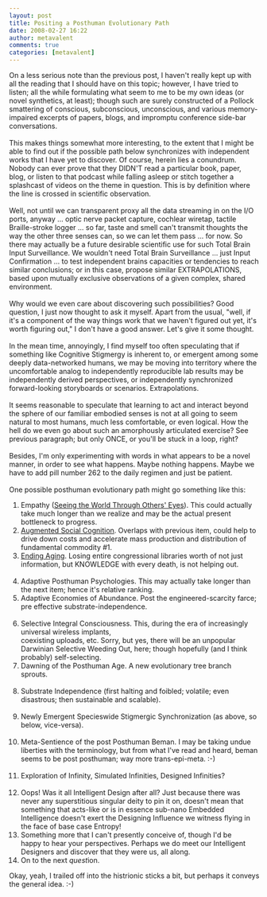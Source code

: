 ```yaml
---
layout: post
title: Positing a Posthuman Evolutionary Path
date: 2008-02-27 16:22
author: metavalent
comments: true
categories: [metavalent]
---
```

On a less serious note than the previous post, I haven't really kept up with all the reading that I should have on this topic; however, I have tried to listen; all the while formulating what seem to me to be my own ideas (or novel synthetics, at least); though such are surely constructed of a Pollock smattering of conscious, subconscious, unconscious, and various memory-impaired excerpts of papers, blogs, and impromptu conference side-bar conversations. <br /><br />This makes things somewhat more interesting, to the extent that I might be able to find out if the possible path below synchronizes with independent works that I have yet to discover. Of course, herein lies a conundrum. Nobody can ever prove that they DIDN'T read a particular book, paper, blog, or listen to that podcast while falling asleep or stitch together a splashcast of videos on the theme in question. This is by definition where the line is crossed in scientific observation.<br /><br />Well, not until we can transparent proxy all the data streaming in on the I/O ports, anyway ... optic nerve packet capture, cochlear wiretap, tactile Braille-stroke logger ... so far, taste and smell can't transmit thoughts the way the other three senses can, so we can let them pass ... for now. So there may actually be a future desirable scientific use for such Total Brain Input Surveillance. We wouldn't need Total Brain Surveillance ... just Input Confirmation ... to test independent brains capacities or tendencies to reach similar conclusions; or in this case, propose similar EXTRAPOLATIONS, based upon mutually exclusive observations of a given complex, shared environment.<br /><br />Why would we even care about discovering such possibilities? Good question, I just now thought to ask it myself. Apart from the usual, "well, if it's a component of the way things work that we haven't figured out yet, it's worth figuring out," I don't have a good answer. Let's give it some thought.<br /><br />In the mean time, annoyingly, I find myself too often speculating that if something like Cognitive Stigmergy is inherent to, or emergent among some deeply data-networked humans, we may be moving into territory where the uncomfortable analog to independently reproducible lab results may be independently derived perspectives, or independently synchronized forward-looking storyboards or scenarios. Extrapolations.<br /><br />It seems reasonable to speculate that learning to act and interact beyond the sphere of our familiar embodied senses is not at all going to seem natural to most humans, much less comfortable, or even logical. How the hell do we even go about such an amorphously articulated exercise? See previous paragraph; but only ONCE, or you'll be stuck in a loop, right? <br /><br />Besides, I'm only experimenting with words in what appears to be a novel manner, in order to see what happens. Maybe nothing happens. Maybe we have to add pill number 262 to the daily regimen and just be patient.<br /><br />One possible posthuman evolutionary path might go something like this:<br /><ol><li>Empathy (<a href="https://storybank.stanford.edu/story.detail.php?contentID=62&amp;amp;tab=video">Seeing the World Through Others' Eyes</a>). This could actually take much longer than we realize and may be the actual present bottleneck to progress.<br /></li><li><a href="https://asc-parc.blogspot.com/">Augmented Social Cognition</a>. Overlaps with previous item, could help to drive down costs and accelerate mass production and distribution of fundamental commodity #1.<br /></li><li><a href="https://search.barnesandnoble.com/booksearch/isbnInquiry.asp?z=y&amp;amp;EAN=9780312367060&amp;amp;itm=1">Ending Aging</a>. Losing entire congressional libraries worth of not just information, but KNOWLEDGE with every death, is not helping out.<br /><br />  </li><li>Adaptive Posthuman Psychologies. This may actually take longer than the next item; hence it's relative ranking.<br /></li><li>Adaptive Economies of Abundance. Post the engineered-scarcity farce; pre effective substrate-independence.<br /><br />  </li><li>Selective Integral Consciousness. This, during the era of increasingly universal wireless implants,<br />coexisting uploads, etc. Sorry, but yes, there will be an unpopular<br />Darwinian Selective Weeding Out, here; though hopefully (and I think probably) self-selecting.<br /></li><li>Dawning of the Posthuman Age. A new evolutionary tree branch sprouts.<br /><br />  </li><li>Substrate Independence (first halting and foibled; volatile; even disastrous; then sustainable and scalable).<br /><br />  </li><li>Newly Emergent Specieswide Stigmergic Synchronization (as above, so below, vice-versa).<br /><br /></li><li>Meta-Sentience of the post Posthuman Beman. I may be taking undue liberties with the terminology, but from what I've read and heard, beman seems to be post posthuman; way more trans-epi-meta. :-)<br /><br /></li><li>Exploration of Infinity, Simulated Infinities, Designed Infinities?<br /><br />  </li><li>Oops! Was it all Intelligent Design after all? Just because there was never any superstitious singular deity to pin it on, doesn't mean that something that acts-like or is in essence sub-nano Embedded Intelligence doesn't exert the Designing Influence we witness flying in the face of base case Entropy!<br /></li><li>Something more that I can't presently conceive of, though I'd be<br />happy to hear your perspectives. Perhaps we do meet our Intelligent<br />Designers and discover that they were us, all along.</li><li>On to the next <i>quest</i>ion.</li></ol>Okay, yeah, I trailed off into the histrionic sticks a bit, but perhaps it conveys the general idea. :-)<br /><br /><br /><br />
